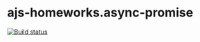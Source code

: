 # ajs-homeworks.async-promise
[![Build status](https://ci.appveyor.com/api/projects/status/21bs8b20s2to36ep?svg=true)](https://ci.appveyor.com/project/KirillSenkov/ajs-homeworks-async-promise)


